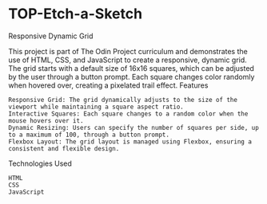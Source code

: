 # TOP-Etch-a-Sketch

Responsive Dynamic Grid

This project is part of The Odin Project curriculum and demonstrates the use of HTML, CSS, and JavaScript to create a responsive, dynamic grid. The grid starts with a default size of 16x16 squares, which can be adjusted by the user through a button prompt. Each square changes color randomly when hovered over, creating a pixelated trail effect.
Features

    Responsive Grid: The grid dynamically adjusts to the size of the viewport while maintaining a square aspect ratio.
    Interactive Squares: Each square changes to a random color when the mouse hovers over it.
    Dynamic Resizing: Users can specify the number of squares per side, up to a maximum of 100, through a button prompt.
    Flexbox Layout: The grid layout is managed using Flexbox, ensuring a consistent and flexible design.

Technologies Used

    HTML
    CSS
    JavaScript